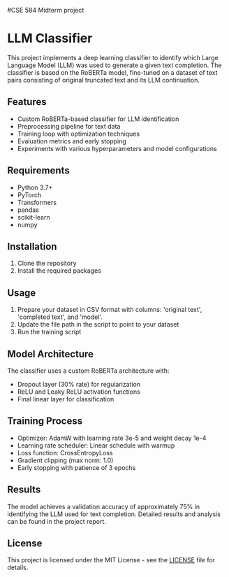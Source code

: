 #CSE 584 Midterm project

# LLM Classifier

This project implements a deep learning classifier to identify which Large Language Model (LLM) was used to generate a given text completion. The classifier is based on the RoBERTa model, fine-tuned on a dataset of text pairs consisting of original truncated text and its LLM continuation.

## Features

- Custom RoBERTa-based classifier for LLM identification
- Preprocessing pipeline for text data
- Training loop with optimization techniques
- Evaluation metrics and early stopping
- Experiments with various hyperparameters and model configurations

## Requirements

- Python 3.7+
- PyTorch
- Transformers
- pandas
- scikit-learn
- numpy

## Installation

1. Clone the repository
2. Install the required packages
   
## Usage

1. Prepare your dataset in CSV format with columns: 'original text', 'completed text', and 'model'.
2. Update the file path in the script to point to your dataset
3. Run the training script

## Model Architecture

The classifier uses a custom RoBERTa architecture with:
- Dropout layer (30% rate) for regularization
- ReLU and Leaky ReLU activation functions
- Final linear layer for classification

## Training Process

- Optimizer: AdamW with learning rate 3e-5 and weight decay 1e-4
- Learning rate scheduler: Linear schedule with warmup
- Loss function: CrossEntropyLoss
- Gradient clipping (max norm: 1.0)
- Early stopping with patience of 3 epochs

## Results

The model achieves a validation accuracy of approximately 75% in identifying the LLM used for text completion. Detailed results and analysis can be found in the project report.

## License

This project is licensed under the MIT License - see the [LICENSE](LICENSE) file for details.
